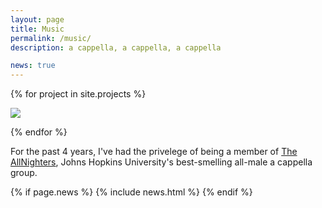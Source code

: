 ```yaml
---
layout: page
title: Music
permalink: /music/
description: a cappella, a cappella, a cappella

news: true
---
```


{% for project in site.projects %}

<div class="project ">
    <div class="thumbnail">
        <a href="{{ project.link }}">
        <img class="thumbnail" src="{{ project.img | prepend: site.baseurl | prepend: site.url }}"/>
        </a>
    </div>
</div>

{% endfor %}

For the past 4 years, I've had the privelege of being a member of [The AllNighters](https://www.jhuallnighters.com/),
Johns Hopkins University's best-smelling all-male a cappella group.

{% if page.news %} {% include news.html %} {% endif %}
